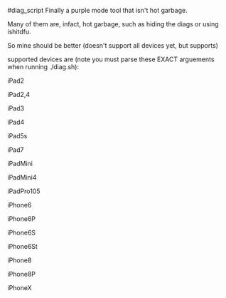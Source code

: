 #diag_script
Finally a purple mode tool that isn't hot garbage.

Many of them are, infact, hot garbage, such as hiding the diags or using ishitdfu.

So mine should be better (doesn't support all devices yet, but supports)

supported devices are (note you must parse these EXACT arguements when running ./diag.sh):

iPad2

iPad2,4

iPad3

iPad4 

iPad5s

iPad7

iPadMini

iPadMini4

iPadPro105	

iPhone6

iPhone6P

iPhone6S

iPhone6St

iPhone8

iPhone8P

iPhoneX

